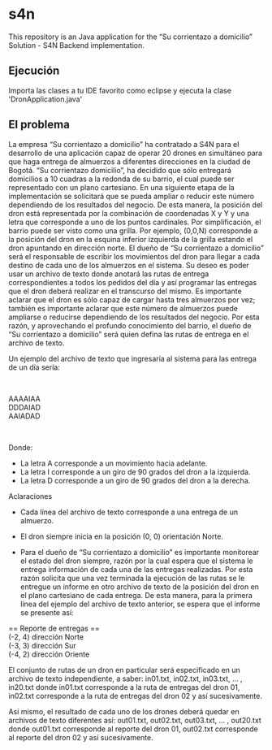 # s4n

This repository is an Java application for the “Su corrientazo a domicilio” Solution - S4N Backend implementation.

## Ejecución

Importa las clases a tu IDE favorito como eclipse y ejecuta la clase 'DronApplication.java'

## El problema

La empresa “Su corrientazo a domicilio” ha contratado a S4N para el desarrollo de
una aplicación capaz de operar 20 drones en simultáneo para que haga entrega de
almuerzos a diferentes direcciones en la ciudad de Bogotá.
“Su corrientazo domicilio”, ha decidido que sólo entregará domicilios a 10 cuadras a
la redonda de su barrio, el cual puede ser representado con un plano cartesiano. En
una siguiente etapa de la implementación se solicitará que se pueda ampliar o
reducir este número dependiendo de los resultados del negocio.
De esta manera, la posición del dron está representada por la combinación de
coordenadas X y Y y una letra que corresponde a uno de los puntos cardinales. Por
simplificación, el barrio puede ser visto como una grilla. Por ejemplo, (0,0,N)
corresponde a la posición del dron en la esquina inferior izquierda de la grilla
estando el dron apuntando en dirección norte.
El dueño de “Su corrientazo a domicilio” será el responsable de escribir los
movimientos del dron para llegar a cada destino de cada uno de los almuerzos en
el sistema. Su deseo es poder usar un archivo de texto donde anotará las rutas de
entrega correspondientes a todos los pedidos del día y así programar las entregas
que el dron deberá realizar en el transcurso del mismo.
Es importante aclarar que el dron es sólo capaz de cargar hasta tres almuerzos por
vez; también es importante aclarar que este número de almuerzos puede ampliarse
o reducirse dependiendo de los resultados del negocio. Por esta razón, y
aprovechando el profundo conocimiento del barrio, el dueño de “Su corrientazo a
domicilio” será quien defina las rutas de entrega en el archivo de texto.

Un ejemplo del archivo de texto que ingresaría al sistema para las entrega de un día
sería:

<br/>

AAAAIAA
<br/>
DDDAIAD
<br/>
AAIADAD
<br/>

<br/>

Donde:
- La letra A corresponde a un movimiento hacia adelante.
- La letra I corresponde a un giro de 90 grados del dron a la izquierda.
- La letra D corresponde a un giro de 90 grados del dron a la derecha.

Aclaraciones
- Cada línea del archivo de texto corresponde a una entrega de un
almuerzo.
- El dron siempre inicia en la posición (0, 0) orientación Norte.

- Para el dueño de “Su corrientazo a domicilio” es importante monitorear el estado
del dron siempre, razón por la cual espera que el sistema le entrega información
de cada una de las entregas realizadas. Por esta razón solicita que una vez
terminada la ejecución de las rutas se le entregue un informe en otro archivo de
texto de la posición del dron en el plano cartesiano de cada entrega.
De esta manera, para la primera línea del ejemplo del archivo de texto anterior, se
espera que el informe se presente así:

== Reporte de entregas ==
<br/>
(-2, 4) dirección Norte
<br/>
(-3, 3) dirección Sur
<br/>
(-4, 2) dirección Oriente
<br/>

El conjunto de rutas de un dron en particular será especificado en un archivo de
texto independiente, a saber: in01.txt, in02.txt, in03.txt, ... , in20.txt donde in01.txt
corresponde a la ruta de entregas del dron 01, in02.txt corresponde a la ruta de
entregas del dron 02 y así sucesivamente.

Así mismo, el resultado de cada uno de los drones deberá quedar en archivos de
texto diferentes así: out01.txt, out02.txt, out03.txt, ... , out20.txt donde out01.txt
corresponde al reporte del dron 01, out02.txt corresponde al reporte del dron 02 y
así sucesivamente.
